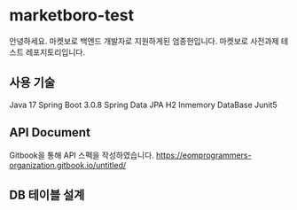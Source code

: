 # marketboro-test
안녕하세요. 마켓보로 백엔드 개발자로 지원하게된 엄종헌입니다.
마켓보로 사전과제 테스트 레포지토리입니다.

## 사용 기술
Java 17
Spring Boot 3.0.8
Spring Data JPA
H2 Inmemory DataBase
Junit5

## API Document
Gitbook을 통해 API 스펙을 작성하였습니다.
https://eomprogrammers-organization.gitbook.io/untitled/

## DB 테이블 설계
